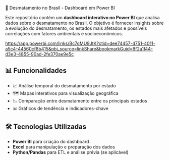 🌿 Desmatamento no Brasil - Dashboard em Power BI

Este repositório contém um **dashboard interativo no Power BI** que analisa dados sobre o desmatamento no Brasil. O objetivo é fornecer insights sobre a evolução do desmatamento, os estados mais afetados e possíveis correlações com fatores ambientais e socioeconômicos.

https://app.powerbi.com/links/Bc7oMU9JtK?ctid=dee74457-d751-4011-a5c4-44560cf8b415&pbi_source=linkShare&bookmarkGuid=8f2a1f44-d3e3-4855-90ad-2fe370ae9e5c

## 📊 Funcionalidades
- 📈 Análise temporal do desmatamento por estado
- 🗺️ Mapas interativos para visualização geográfica
- 📉 Comparação entre desmatamento entre os principais estados
- 📊 Gráficos de tendência e indicadores-chave


## 🛠️ Tecnologias Utilizadas
- **Power BI** para criação do dashboard
- **Excel** para manipulação e preparação dos dados
- **Python/Pandas** para ETL e análise prévia (se aplicável)


